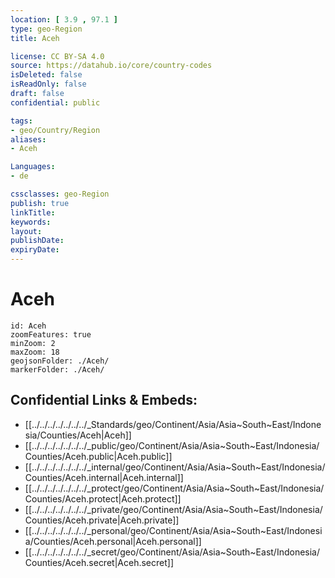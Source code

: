 ```yaml
---
location: [ 3.9 , 97.1 ] 
type: geo-Region
title: Aceh

license: CC BY-SA 4.0
source: https://datahub.io/core/country-codes
isDeleted: false
isReadOnly: false
draft: false
confidential: public

tags:
- geo/Country/Region
aliases:
- Aceh

Languages:
- de

cssclasses: geo-Region
publish: true
linkTitle: 
keywords: 
layout: 
publishDate: 
expiryDate: 
---
```


# Aceh

```leaflet
id: Aceh
zoomFeatures: true 
minZoom: 2 
maxZoom: 18
geojsonFolder: ./Aceh/
markerFolder: ./Aceh/
```


## Confidential Links & Embeds: 
- [[../../../../../../../_Standards/geo/Continent/Asia/Asia~South~East/Indonesia/Counties/Aceh|Aceh]] 
- [[../../../../../../../_public/geo/Continent/Asia/Asia~South~East/Indonesia/Counties/Aceh.public|Aceh.public]] 
- [[../../../../../../../_internal/geo/Continent/Asia/Asia~South~East/Indonesia/Counties/Aceh.internal|Aceh.internal]] 
- [[../../../../../../../_protect/geo/Continent/Asia/Asia~South~East/Indonesia/Counties/Aceh.protect|Aceh.protect]] 
- [[../../../../../../../_private/geo/Continent/Asia/Asia~South~East/Indonesia/Counties/Aceh.private|Aceh.private]] 
- [[../../../../../../../_personal/geo/Continent/Asia/Asia~South~East/Indonesia/Counties/Aceh.personal|Aceh.personal]] 
- [[../../../../../../../_secret/geo/Continent/Asia/Asia~South~East/Indonesia/Counties/Aceh.secret|Aceh.secret]] 

